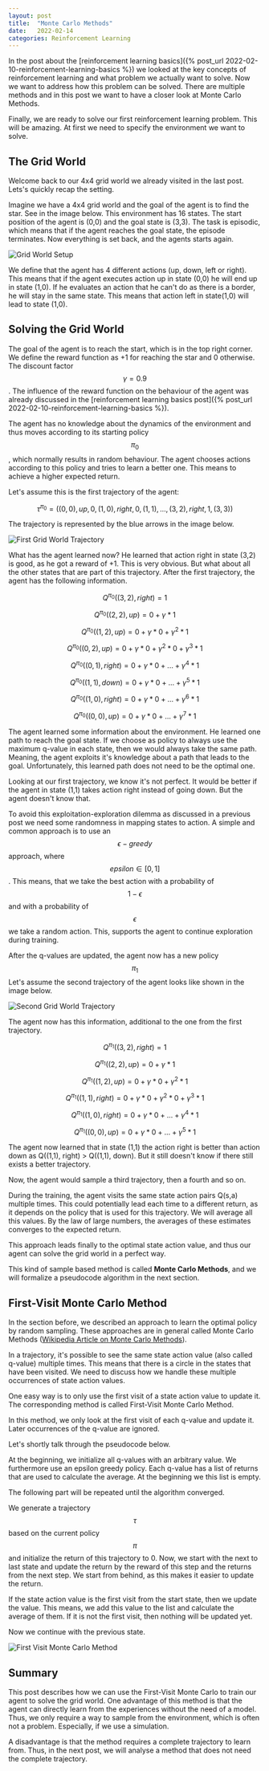 ```yaml
---
layout: post
title:  "Monte Carlo Methods"
date:   2022-02-14
categories: Reinforcement Learning
---
```


In the post about the [reinforcement learning basics]({% post_url 2022-02-10-reinforcement-learning-basics %}) we looked at the key concepts of reinforcement learning and what problem we actually want to solve. Now we want to address how this problem can be
solved. There are multiple methods and in this post we want to have a closer look at Monte Carlo Methods.

Finally, we are ready to solve our first reinforcement learning problem. This will be amazing. At first we need to specify
the environment we want to solve.

## The Grid World
Welcome back to our 4x4 grid world we already visited in the last post. Lets's quickly recap the setting.

Imagine we have a 4x4 grid world and the goal of the agent is to find the star. See in the image below.
This environment has 16 states. The start position of the agent is (0,0) and the goal state is (3,3). The task is episodic, which means that if the agent reaches the goal state, the episode terminates. Now everything is set back, and the agents starts again.

![Grid World Setup](/images/grid_world_setup.png)

We define that the agent has 4 different actions (up, down, left or right). This means that if the agent
executes action up in state (0,0) he will end up in state (1,0). If he evaluates an action that he can't do as there is a border, he will
stay in the same state. This means that action left in state(1,0) will lead to state (1,0).

## Solving the Grid World
The goal of the agent is to reach the start, which is in the top right corner. We define the reward function as +1 for reaching the star and 0 otherwise. The discount factor $$\gamma = 0.9$$. The influence of the reward function on the
behaviour of the agent was already discussed in the [reinforcement learning basics post]({% post_url 2022-02-10-reinforcement-learning-basics %}).

The agent has no knowledge about the dynamics of the environment and thus moves according to its starting policy $$\pi_{0}$$, which normally results in random behaviour. The agent chooses actions according to this policy and tries to learn a better one. This means to achieve a higher expected return.

Let's assume this is the first trajectory of the agent:

$$\tau^{\pi_0}=((0,0),up,0,(1,0),right,0,(1,1),...,(3,2),right,1,(3,3))$$

The trajectory is represented by the blue arrows in the image below.

![First Grid World Trajectory](/images/grid_world_trajcectory1.png)

What has the agent learned now? He learned that action right in state (3,2) is good, as he got a reward of +1. This
is very obvious. But what about all the other states that are part of this trajectory. After the first trajectory, the agent has the following information.

$$Q^{\pi_0}((3,2),right) = 1$$

$$Q^{\pi_0}((2,2), up) = 0 + \gamma * 1$$

$$Q^{\pi_0}((1,2), up) = 0 + \gamma * 0 + \gamma^2 * 1$$

$$Q^{\pi_0}((0,2), up) = 0 + \gamma * 0 + \gamma^2 * 0 + \gamma^3 * 1$$

$$Q^{\pi_0}((0,1), right) = 0 + \gamma * 0  + ... + \gamma^4 * 1$$

$$Q^{\pi_0}((1,1), down) = 0 + \gamma * 0 + ... + \gamma^5 * 1$$

$$Q^{\pi_0}((1,0), right) = 0 + \gamma * 0 + ... + \gamma^6 * 1$$

$$Q^{\pi_0}((0,0), up) = 0 + \gamma * 0 + ... + \gamma^7 * 1$$

The agent learned some information about the environment. He learned one path to reach the goal state. If we choose as policy
to always use the maximum q-value in each state, then we would always take the same path. Meaning, the agent exploits it's 
knowledge about a path that leads to the goal. Unfortunately, this learned path does not need to be the optimal one. 

Looking at our first trajectory, we know it's not perfect. It would be better if the agent in state (1,1) takes action right
instead of going down. But the agent doesn't know that.

To avoid this exploitation-exploration dilemma as discussed in a previous post we need some randomness in mapping states to action.
A simple and common approach is to use an $$\epsilon- greedy$$ approach, where $$epsilon \in [0,1]$$. This means, that we
take the best action with a probability of $$1-\epsilon$$ and with a probability of $$\epsilon$$ we take a random action. This, supports the agent to continue exploration during training.

After the q-values are updated, the agent now has a new policy $$\pi_1$$
Let's assume the second trajectory of the agent looks like shown in the image below.

![Second Grid World Trajectory](/images/grid_world_trajectory2.png)

The agent now has this information, additional to the one from the first trajectory.

$$Q^{\pi_1}((3,2),right) = 1$$

$$Q^{\pi_1}((2,2), up) = 0 + \gamma * 1$$

$$Q^{\pi_1}((1,2), up) = 0 + \gamma * 0 + \gamma^2 * 1$$

$$Q^{\pi_1}((1,1), right) = 0 + \gamma * 0 + \gamma^2 * 0 + \gamma^3 * 1$$

$$Q^{\pi_1}((1,0), right) = 0 + \gamma * 0 + ... + \gamma^4 * 1$$

$$Q^{\pi_1}((0,0), up) = 0 + \gamma * 0 + ... + \gamma^5 * 1$$


The agent now learned that in state (1,1) the action right is better than action down as Q((1,1), right) > Q((1,1), down). But it
still doesn't know if there still exists a better trajectory.

Now, the agent would sample a third trajectory, then a fourth and so on.

During the training, the agent visits the same state action pairs Q(s,a) multiple times. This could potentially
lead each time to a different return, as it depends on the policy that is used for this trajectory. We will average all this values. By the law of large numbers, the averages of these estimates converges to the expected return.

This approach leads finally to the optimal state action value, and thus our agent can solve the grid world in a perfect way.

This kind of sample based method is called **Monte Carlo Methods**, and we will formalize a pseudocode algorithm in the next section.

## First-Visit Monte Carlo Method
In the section before, we described an approach to learn the optimal policy by random sampling. These approaches are in general
called Monte Carlo Methods ([Wikipedia Article on Monte Carlo Methods](https://en.wikipedia.org/wiki/Monte_Carlo_method)).

In a trajectory, it's possible to see the same state action value (also called q-value) multiple times. This means that there is a circle in the states
that have been visited. We need to discuss how we handle these multiple occurrences of state action values. 

One easy way is to only use the first visit of a state action value to update it. The corresponding method is called
First-Visit Monte Carlo Method. 

In this method, we only look at the first visit of each q-value and update it. Later occurrences of the q-value are ignored.

Let's shortly talk through the pseudocode below.

At the beginning, we initialize all q-values with an arbitrary value. We furthermore use an epsilon greedy policy.
Each q-value has a list of returns that are used to calculate the average. At the beginning we this list is empty.

The following part will be repeated until the algorithm converged.

We generate a trajectory $$\tau$$ based on the current policy $$\pi$$ and initialize the return of this trajectory to 0.
Now, we start with the next to last state and update the return by the reward of this step and the returns from the next step.
We start from behind, as this makes it easier to update the return.

If the state action value is the first visit from the start state, then we update the value. This means, we add this value to the list and calculate the average of them. If it is not the first visit, then nothing will be updated yet. 

Now we continue with the previous state.


![First Visit Monte Carlo Method](/images/algorithm_first_visit.png)

## Summary
This post describes how we can use the First-Visit Monte Carlo to train our agent to solve the grid world. One advantage of this method is that the agent can directly learn from the experiences without the need of a model. Thus, we only require a way to sample from the environment, which is often not a problem. Especially, if we use a simulation.

A disadvantage is that the method requires a complete trajectory to learn from. Thus, in the next post, we will analyse a method that does not need the complete trajectory.